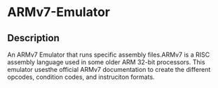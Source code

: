 # ARMv7-Emulator

## Description
An ARMv7 Emulator that runs specific assembly files.ARMv7 is a RISC assembly language used in some older ARM 32-bit processors. 
This emulator usesthe official ARMv7 documentation to create the different opcodes, condition codes, and instruciton formats.
